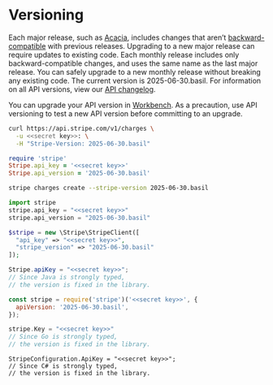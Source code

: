 # Versioning

Each major release, such as [Acacia](https://docs.stripe.com/changelog/acacia.md), includes changes that aren’t [backward-compatible](https://docs.stripe.com/upgrades.md#what-changes-does-stripe-consider-to-be-backward-compatible) with previous releases. Upgrading to a new major release can require updates to existing code. Each monthly release includes only backward-compatible changes, and uses the same name as the last major release. You can safely upgrade to a new monthly release without breaking any existing code. The current version is 2025-06-30.basil. For information on all API versions, view our [API changelog](https://docs.stripe.com/changelog.md).

You can upgrade your API version in [Workbench](https://dashboard.stripe.com/workbench). As a precaution, use API versioning to test a new API version before committing to an upgrade.

```sh
curl https://api.stripe.com/v1/charges \
  -u <<secret key>>: \
  -H "Stripe-Version: 2025-06-30.basil"
```

```ruby
require 'stripe'
Stripe.api_key = '<<secret key>>'
Stripe.api_version = '2025-06-30.basil'
```

```sh
stripe charges create --stripe-version 2025-06-30.basil
```

```python
import stripe
stripe.api_key = "<<secret key>>"
stripe.api_version = "2025-06-30.basil"
```

```php
$stripe = new \Stripe\StripeClient([
  "api_key" => "<<secret key>>",
  "stripe_version" => "2025-06-30.basil"
]);
```

```java
Stripe.apiKey = "<<secret key>>";
// Since Java is strongly typed,
// the version is fixed in the library.
```

```javascript
const stripe = require('stripe')('<<secret key>>', {
  apiVersion: '2025-06-30.basil',
});
```

```go
stripe.Key = "<<secret key>>"
// Since Go is strongly typed,
// the version is fixed in the library.
```

```dotnet
StripeConfiguration.ApiKey = "<<secret key>>";
// Since C# is strongly typed,
// the version is fixed in the library.
```